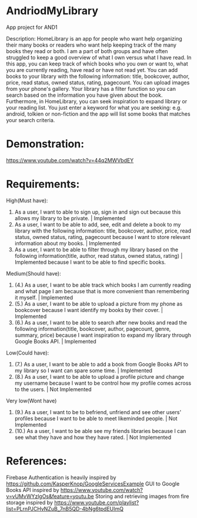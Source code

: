 # AndriodMyLibrary
App project for AND1

Description:
HomeLibrary is an app for people who want help organizing their many books or readers who want help keeping track of the many books they read or both. 
I am a part of both groups and have often struggled to keep a good overview of what I own versus what I have read.
In this app, you can keep track of which books who you own or want to, what you are currently reading, have read or have not read yet. 
You can add books to your library with the following information: title, bookcover, author, price, read status, owned status, rating, pagecount. You can upload images from your phone's gallery.
Your library has a filter function so you can search based on the information you have given about the book. 
Furthermore, in HomeLibrary, you can seek inspiration to expand library or your reading list. You just enter a keyword for what you are seeking: e.g. android, tolkien or non-fiction
and the app will list some books that matches your search criteria.

# Demonstration:
https://www.youtube.com/watch?v=44q2MWVbdEY

# Requirements:

High(Must have):
1. As a user, I want to able to sign up, sign in and sign out because this allows my library to be private.                                               | Implemented
2. As a user, I want to be able to add, see, edit and delete a book to my library with the following information: 
title, bookcover, author, price, read status, owned status, rating, pagecount because I want to store relevant information about my books.                | Implemented
3. As a user, I want to be able to filter through my library based on the following information(title, author, read status, owned status, rating)         | Implemented
because I want to be able to find specific books.

Medium(Should have): 
1. (4.) As a user, I want to be able track which books I am currently reading and what page I am because that is more convenient than remembering it myself.   | Implemented
2. (5.) As a user, I want to be able to upload a picture from my phone as bookcover because I want identify my books by their cover.                           | Implemented
3. (6.) As a user, I want to be able to search after new books and read the following information(title, bookcover, author, pagecount, genre, summary, price) 
because I want inspiration to expand my library through Google Books API.                                                                                 | Implemented

Low(Could have): 
1. (7.) As a user, I want to be able to add a book from Google Books API to my library so I want can spare some time.                                          | Implemented 
2. (8.) As a user, I want to be able to upload a profile picture and change my username because I want to be control how my profile comes across to the users. | Not Implemented

Very low(Wont have)
1. (9.) As a user, I want to be to befriend, unfriend and see other users' profiles because I want to be able to meet likeminded people.                       | Not Implemented
2. (10.) As a user, I want to be able see my friends libraries because I can see what they have and how they have rated.                                       | Not Implemented


# References:
Firebase Authentication is heavily inspired by https://github.com/KasperKnop/GoogleServicesExample
GUI to Google Books API inspired by https://www.youtube.com/watch?v=vUMvWYzlgOs&feature=youtu.be
Storing and retrieving images from fire storage inspired by https://www.youtube.com/playlist?list=PLrnPJCHvNZuB_7nB5QD-4bNg6tpdEUImQ
